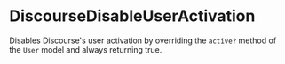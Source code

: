# DiscourseDisableUserActivation

Disables Discourse's user activation by overriding the `active?` method of the `User` model and always returning true.
